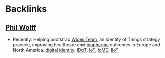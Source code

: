 
# Backlinks
## [Phil Wolff](<Phil Wolff.md>)
- Recently: Helping bootstrap [Wider Team](https://Wider.Team), an Identity of Things strategy practice, improving healthcare and [biopharma](<biopharma.md>) outcomes in Europe and North America. [digital identity](<digital identity.md>), [IDoT](<IDoT.md>), [IoT](<IoT.md>), [IoMD](<IoMD.md>), [IIoT](<IIoT.md>)

